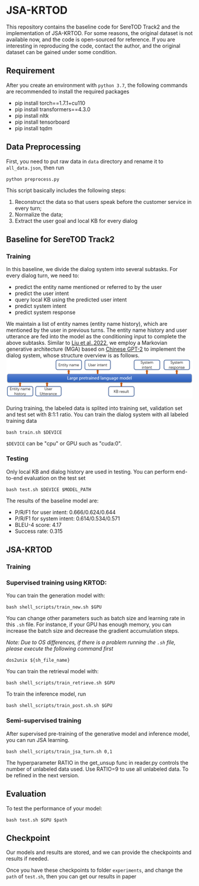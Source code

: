 # JSA-KRTOD
This repository contains the baseline code for SereTOD Track2 and the implementation of JSA-KRTOD. For some reasons, the original dataset is not available now, and the code is open-sourced for reference. If you are interesting in reproducing the code, contact the author, and the original dataset can be gained under some condition.
## Requirement
After you create an environment with `python 3.7`, the following commands are recommended to install the required packages
* pip install torch==1.7.1+cu110
* pip install transformers==4.3.0
* pip install nltk
* pip install tensorboard
* pip install tqdm
## Data Preprocessing
First, you need to put raw data in `data` directory and rename it to `all_data.json`, then run
```
python preprocess.py
```
This script basically includes the following steps: 
1. Reconstruct the data so that users speak before the customer service in every turn;
2. Normalize the data;
3. Extract the user goal and local KB for every dialog
## Baseline for SereTOD Track2
### Training
In this baseline, we divide the dialog system into several subtasks. For every dialog turn, we need to:
* predict the entity name mentioned or referred to by the user 
* predict the user intent
* query local KB using the predicted user intent
* predict system intent
* predict system response

We maintain a list of entity names (entity name history), which are mentioned by the user in previous turns. The entity name history and user utterance are fed into the model as the conditioning input to complete the above subtasks. 
Similar to [Liu et al.,2022](https://arxiv.org/abs/2204.06452), we employ a Markovian generative architecture (MGA) based on [Chinese GPT-2](https://huggingface.co/uer/gpt2-chinese-cluecorpussmall) to implement the dialog system, whose structure overview is as follows.
![Track 2 baseline overview](figs/structure.png)

During training, the labeled data is splited into training set, validation set and test set with 8:1:1 ratio. You can train the dialog system with all labeled training data
```
bash train.sh $DEVICE
```
`$DEVICE` can be "cpu" or GPU such as "cuda:0". 
### Testing
Only local KB and dialog history are used in testing. You can perform end-to-end evaluation on the test set
```
bash test.sh $DEVICE $MODEL_PATH
```
The results of the baseline model are: 
   - P/R/F1 for user intent: 0.666/0.624/0.644
   - P/R/F1 for system intent: 0.614/0.534/0.571
   - BLEU-4 score: 4.17
   - Success rate: 0.315

## JSA-KRTOD
### Training
### Supervised training using KRTOD:
You can train the generation model with: 
```
bash shell_scripts/train_new.sh $GPU
```
You can change other parameters such as batch size and learning rate in this `.sh` file. For instance, if your GPU has enough memory, you can increase the batch size and decrease the gradient accumulation steps.

*Note: Due to OS differences, if there is a problem running the `.sh` file, please execute the following command first*

```
dos2unix ${sh_file_name}
```

You can train the retrieval model with: 
```
bash shell_scripts/train_retrieve.sh $GPU
```

To train the inference model, run
```
bash shell_scripts/train_post.sh.sh $GPU
```

### Semi-supervised training
After supervised pre-training of the generative model and inference model, you can run JSA learning.
```
bash shell_scripts/train_jsa_turn.sh 0,1
```
The hyperparameter RATIO in the get_unsup func in reader.py controls the number of unlabeled data used. Use RATIO=9 to use all unlabeled data. To be refined in the next version.

## Evaluation 
To test the performance of your model:
```
bash test.sh $GPU $path
```
## Checkpoint
Our models and results are stored, and we can provide the checkpoints and results if needed.  

Once you have these checkpoints to folder `experiments`, and change the `path` of `test.sh`, then you can get our results in paper
